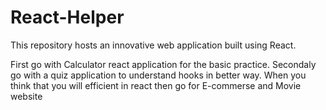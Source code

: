 # React-Helper
This repository hosts an innovative web application built using React.

First go with Calculator react application for the basic practice.
Secondaly go with a quiz application to understand hooks in better way.
When you think that you will efficient in react then go for E-commerse and Movie website

